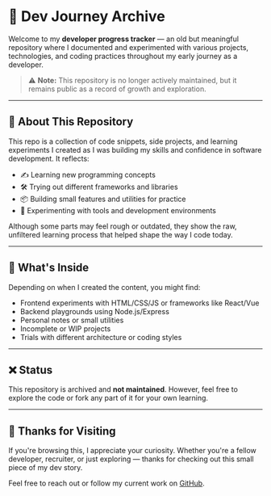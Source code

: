 # 🧠 Dev Journey Archive

Welcome to my **developer progress tracker** — an old but meaningful repository where I documented and experimented with various projects, technologies, and coding practices throughout my early journey as a developer.

> ⚠️ **Note:** This repository is no longer actively maintained, but it remains public as a record of growth and exploration.

---

## 📌 About This Repository

This repo is a collection of code snippets, side projects, and learning experiments I created as I was building my skills and confidence in software development. It reflects:

- ✍️ Learning new programming concepts
- 🛠️ Trying out different frameworks and libraries
- 📦 Building small features and utilities for practice
- 🧪 Experimenting with tools and development environments

Although some parts may feel rough or outdated, they show the raw, unfiltered learning process that helped shape the way I code today.

---

## 📂 What's Inside

Depending on when I created the content, you might find:

- Frontend experiments with HTML/CSS/JS or frameworks like React/Vue
- Backend playgrounds using Node.js/Express
- Personal notes or small utilities
- Incomplete or WIP projects
- Trials with different architecture or coding styles

---

## ❌ Status

This repository is archived and **not maintained**. However, feel free to explore the code or fork any part of it for your own learning.

---

## 🙌 Thanks for Visiting

If you're browsing this, I appreciate your curiosity. Whether you're a fellow developer, recruiter, or just exploring — thanks for checking out this small piece of my dev story.

Feel free to reach out or follow my current work on [GitHub](https://github.com/yourusername).

